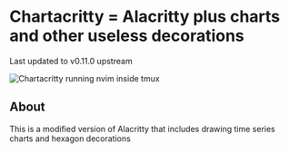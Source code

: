 # Chartacritty = Alacritty plus charts and other useless decorations

Last updated to v0.11.0 upstream

![Chartacritty running nvim inside tmux](https://user-images.githubusercontent.com/873436/77846106-de3f5a80-71b3-11ea-87fe-ad054e76d319.png)

## About
This is a modified version of Alacritty that includes drawing time series charts and hexagon decorations

